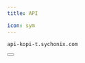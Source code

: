 ```yaml
---
title: API

icon: sym
---
```


<div class="code-block-wrapper"><!-- Note: Change nodename -->
  <pre><code>api-kopi-t.sychonix.com</code></pre>
  <button class="copy-btn"><i class="fas fa-copy"></i></button>
</div>
